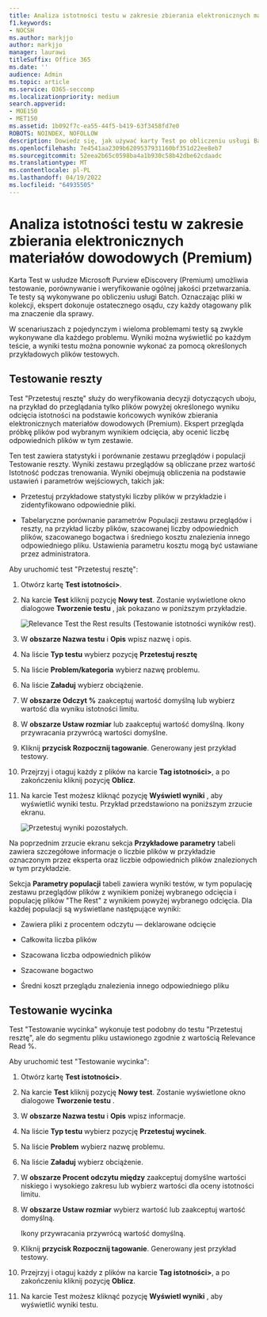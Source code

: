 ```yaml
---
title: Analiza istotności testu w zakresie zbierania elektronicznych materiałów dowodowych (Premium)
f1.keywords:
- NOCSH
ms.author: markjjo
author: markjjo
manager: laurawi
titleSuffix: Office 365
ms.date: ''
audience: Admin
ms.topic: article
ms.service: O365-seccomp
ms.localizationpriority: medium
search.appverid:
- MOE150
- MET150
ms.assetid: 1b092f7c-ea55-44f5-b419-63f3458fd7e0
ROBOTS: NOINDEX, NOFOLLOW
description: Dowiedz się, jak używać karty Test po obliczeniu usługi Batch w usłudze eDiscovery (Premium) do testowania, porównywania i weryfikowania ogólnej jakości przetwarzania.
ms.openlocfilehash: 7e4541aa2309b6209537931160bf351d22ee8eb7
ms.sourcegitcommit: 52eea2b65c0598ba4a1b930c58b42dbe62cdaadc
ms.translationtype: MT
ms.contentlocale: pl-PL
ms.lasthandoff: 04/19/2022
ms.locfileid: "64935505"
---
```

# <a name="test-relevance-analysis-in-ediscovery-premium"></a>Analiza istotności testu w zakresie zbierania elektronicznych materiałów dowodowych (Premium)
  
Karta Test w usłudze Microsoft Purview eDiscovery (Premium) umożliwia testowanie, porównywanie i weryfikowanie ogólnej jakości przetwarzania. Te testy są wykonywane po obliczeniu usługi Batch. Oznaczając pliki w kolekcji, ekspert dokonuje ostatecznego osądu, czy każdy otagowany plik ma znaczenie dla sprawy.
  
W scenariuszach z pojedynczym i wieloma problemami testy są zwykle wykonywane dla każdego problemu. Wyniki można wyświetlić po każdym teście, a wyniki testu można ponownie wykonać za pomocą określonych przykładowych plików testowych.
  
## <a name="testing-the-rest"></a>Testowanie reszty

Test "Przetestuj resztę" służy do weryfikowania decyzji dotyczących uboju, na przykład do przeglądania tylko plików powyżej określonego wyniku odcięcia istotności na podstawie końcowych wyników zbierania elektronicznych materiałów dowodowych (Premium). Ekspert przegląda próbkę plików pod wybranym wynikiem odcięcia, aby ocenić liczbę odpowiednich plików w tym zestawie.
  
Ten test zawiera statystyki i porównanie zestawu przeglądów i populacji Testowanie reszty. Wyniki zestawu przeglądów są obliczane przez wartość Istotność podczas trenowania. Wyniki obejmują obliczenia na podstawie ustawień i parametrów wejściowych, takich jak:
  
- Przetestuj przykładowe statystyki liczby plików w przykładzie i zidentyfikowano odpowiednie pliki.

- Tabelaryczne porównanie parametrów Populacji zestawu przeglądów i reszty, na przykład liczby plików, szacowanej liczby odpowiednich plików, szacowanego bogactwa i średniego kosztu znalezienia innego odpowiedniego pliku. Ustawienia parametru kosztu mogą być ustawiane przez administratora.

Aby uruchomić test "Przetestuj resztę":

1. Otwórz kartę **Test istotności\>**.

2. Na karcie **Test** kliknij pozycję **Nowy test**. Zostanie wyświetlone okno dialogowe **Tworzenie testu** , jak pokazano w poniższym przykładzie.

    ![Relevance Test the Rest results (Testowanie istotności wyników rest).](../media/46e6898a-f929-4fd0-88d9-6f91d04b6ce2.png)
  
3. W **obszarze Nazwa testu** i **Opis** wpisz nazwę i opis.

4. Na liście **Typ testu** wybierz pozycję **Przetestuj resztę**

5. Na liście **Problem/kategoria** wybierz nazwę problemu.

6. Na liście **Załaduj** wybierz obciążenie. 

7. W **obszarze Odczyt %** zaakceptuj wartość domyślną lub wybierz wartość dla wyniku istotności limitu. 

8. W **obszarze Ustaw rozmiar** lub zaakceptuj wartość domyślną. Ikony przywracania przywrócą wartości domyślne.

9. Kliknij **przycisk Rozpocznij tagowanie**. Generowany jest przykład testowy.

10. Przejrzyj i otaguj każdy z plików na karcie **Tag istotności\>**, a po zakończeniu kliknij pozycję **Oblicz**.

11. Na karcie Test możesz kliknąć pozycję **Wyświetl wyniki** , aby wyświetlić wyniki testu. Przykład przedstawiono na poniższym zrzucie ekranu.

    ![Przetestuj wyniki pozostałych.](../media/b95744a9-047d-4c29-992d-04fa7e58e58a.png)
  
Na poprzednim zrzucie ekranu sekcja **Przykładowe parametry** tabeli zawiera szczegółowe informacje o liczbie plików w przykładzie oznaczonym przez eksperta oraz liczbie odpowiednich plików znalezionych w tym przykładzie.
  
Sekcja **Parametry populacji** tabeli zawiera wyniki testów, w tym populację zestawu przeglądów plików z wynikiem poniżej wybranego odcięcia i populację plików "The Rest" z wynikiem powyżej wybranego odcięcia. Dla każdej populacji są wyświetlane następujące wyniki:
  
- Zawiera pliki z procentem odczytu — deklarowane odcięcie

- Całkowita liczba plików

- Szacowana liczba odpowiednich plików

- Szacowane bogactwo

- Średni koszt przeglądu znalezienia innego odpowiedniego pliku

## <a name="testing-the-slice"></a>Testowanie wycinka

Test "Testowanie wycinka" wykonuje test podobny do testu "Przetestuj resztę", ale do segmentu pliku ustawionego zgodnie z wartością Relevance Read %.

Aby uruchomić test "Testowanie wycinka":
  
1. Otwórz kartę **Test istotności\>**.

2. Na karcie **Test** kliknij pozycję **Nowy test**. Zostanie wyświetlone okno dialogowe **Tworzenie testu** .

3. W **obszarze Nazwa testu** i **Opis** wpisz informacje.

4. Na liście **Typ testu** wybierz pozycję **Przetestuj wycinek**.

5. Na liście **Problem** wybierz nazwę problemu.

6. Na liście **Załaduj** wybierz obciążenie.

7. W **obszarze Procent odczytu między** zaakceptuj domyślne wartości niskiego i wysokiego zakresu lub wybierz wartości dla oceny istotności limitu.

8. W **obszarze Ustaw rozmiar** wybierz wartość lub zaakceptuj wartość domyślną.

    Ikony przywracania przywrócą wartość domyślną.

9. Kliknij **przycisk Rozpocznij tagowanie**. Generowany jest przykład testowy.

10. Przejrzyj i otaguj każdy z plików na karcie **Tag istotności\>**, a po zakończeniu kliknij pozycję **Oblicz**.

11. Na karcie Test możesz kliknąć pozycję **Wyświetl wyniki** , aby wyświetlić wyniki testu.

